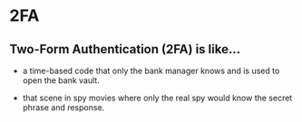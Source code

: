 # 2FA
## Two-Form Authentication (2FA) is like...

* a time-based code that only the bank manager knows and is used to open the bank vault.

* that scene in spy movies where only the real spy would know the secret phrase and response.
